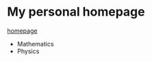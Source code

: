 # My personal homepage


[homepage](https://hatomatsu.github.io/Nshuto/index.html)

- Mathematics
- Physics
